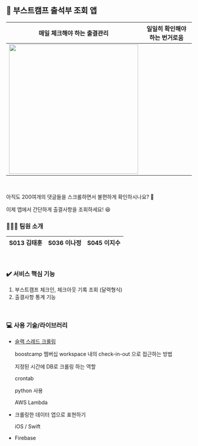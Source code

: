 ## 📝 부스트캠프 출석부 조회 앱

| 매일 체크해야 하는 출결관리 | 일일히 확인해야하는 번거로움 |
| :--------------------: | :------------------:|
| <img src="https://i.imgur.com/glxiMHT.png" width=350>||




<br>

아직도 200여개의 댓글들을 스크롤하면서 불편하게 확인하시나요? 🥲

이제 앱에서 간단하게 출결사항을 조회하세요! 😆
<br>

### 💁🏻‍♀️ 팀원 소개 

| S013 김태훈 | S036 이나정 | S045 이지수 |
| -------- | -------- | -------- |

<br>

### ✔️ 서비스 핵심 기능

1. 부스트캠프 체크인, 체크아웃 기록 조회 (달력형식)
2. 출결사항 통계 기능
<br>

### 💻  사용 기술/라이브러리

* [슬랙 스레드 크롤링](https://api.slack.com/)

  boostcamp 멤버십 workspace 내의 check-in-out 으로 접근하는 방법
  
  지정된 시간에 DB로 크롤링 하는 역할
  
  crontab
  
  python 사용
  
  AWS Lambda
  
* 크롤링한 데이터 앱으로 표현하기

  iOS / Swift
  
* Firebase

<br>
